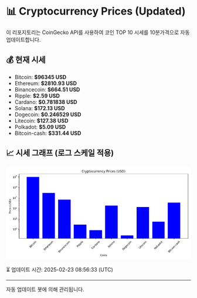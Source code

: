 
# 📊 Cryptocurrency Prices (Updated)

이 리포지토리는 CoinGecko API를 사용하여 코인 TOP 10 시세를 10분가격으로 자동 업데이트합니다.

## 💰 현재 시세
- Bitcoin: **$96345 USD**
- Ethereum: **$2810.93 USD**
- Binancecoin: **$664.51 USD**
- Ripple: **$2.59 USD**
- Cardano: **$0.781838 USD**
- Solana: **$172.13 USD**
- Dogecoin: **$0.246529 USD**
- Litecoin: **$127.38 USD**
- Polkadot: **$5.09 USD**
- Bitcoin-cash: **$331.44 USD**

## 📈 시세 그래프 (로그 스케일 적용)
![Crypto Prices](crypto_prices.png)

⏳ 업데이트 시간: 2025-02-23 08:56:33 (UTC)

---
자동 업데이트 봇에 의해 관리됩니다.
